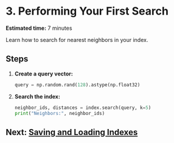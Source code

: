 # 3. Performing Your First Search

**Estimated time:** 7 minutes

Learn how to search for nearest neighbors in your index.

## Steps
1. **Create a query vector:**
   ```python
   query = np.random.rand(128).astype(np.float32)
   ```
2. **Search the index:**
   ```python
   neighbor_ids, distances = index.search(query, k=5)
   print("Neighbors:", neighbor_ids)
   ```

## Next: [Saving and Loading Indexes](04-saving-loading.md)
